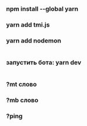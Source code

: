 ### npm install --global yarn

### yarn add tmi.js

### yarn add nodemon

#

### запустить бота: yarn dev

#
### ?mt слово 

### ?mb слово

### ?ping



